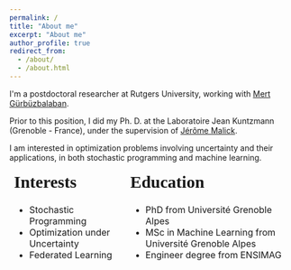 ```yaml
---
permalink: /
title: "About me"
excerpt: "About me"
author_profile: true
redirect_from:
  - /about/
  - /about.html
---
```


<!-- ***I’m on the market for a postdoc position!*** -->

I'm a postdoctoral researcher at Rutgers University, working with [Mert Gürbüzbalaban](https://scholar.google.fr/citations?hl=fr&user=m-nZ7MgAAAAJ).

Prior to this position, I did my Ph. D. at the Laboratoire Jean Kuntzmann (Grenoble - France), under the supervision of [Jérôme Malick](https://ljk.imag.fr/membres/Jerome.Malick/).

I am interested in optimization problems involving uncertainty and their applications, in both stochastic programming and machine learning.

<!-- I am also in charge of the optimization reading group [GORGeous](https://sites.google.com/view/gorgeous-optim/) that happens every friday at LJK. If you are interested, feel free to contact me! -->

<table style="border-collapse: collapse;">
 <tr style="border-style: hidden">
    <td style="border-style: hidden"><b style="font-size:30px; font-family:'Lora, sans-serif'" >Interests</b></td>
    <td style="border-style: hidden"><b style="font-size:30px; font-family:'Lora, sans-serif'">Education</b></td>
 </tr>
 <tr style="border-style: hidden">
    <td style="border-style: hidden">
      <ul>
        <li><i class="fa-li fas fa-burn"></i>Stochastic Programming</li>
        <li><i class="fa-li fas fa-burn"></i>Optimization under Uncertainty</li>
        <li><i class="fa-li fas fa-burn"></i>Federated Learning</li>
      </ul>
    </td>
    <td style="border-style: hidden">
    <ul class="fa-ul">
	<li><i class="fa-li fas fa-graduation-cap"></i>  PhD from Université Grenoble Alpes</li>
      <li><i class="fa-li fas fa-graduation-cap"></i>MSc in Machine Learning from Université Grenoble Alpes</li>
      <li><i class="fa-li fas fa-graduation-cap"></i>Engineer degree from ENSIMAG</li>
    </ul>
    </td>
 </tr>
</table>
